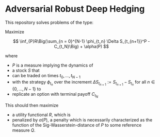 # Adversarial Robust Deep Hedging

This repository solves problems of the type:

Maximize

$$
\inf_{P}R\Big(\sum_{n = 0}^{N-1} \phi_{t_n} \Delta S_{t_{n+1}}^P - C_{t_N}\Big) + \alpha(P)
$$

where 

- $P$ is a measure implying the dynamics of 
- a stock $S$ that
- can be traded on times $t_0, ..., t_{N-1}$ 
- with the strategy $\phi_{t_n}$ over the increment $\Delta S_{t_{n+1}} := S_{t_{n+1}} - S_{t_n}$ for all $n \in \lbrace 0, ..., N-1\rbrace$ to
- replicate an option with terminal payoff $C_{t_N}$

This should then maximize

- a utility functional $R$, which is
- penalized by $\alpha(P$), a penalty which is necessarily characterized as the function of the Sig-Wasserstein-distance of $P$ to some reference measure $Q$.